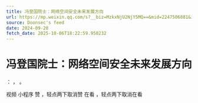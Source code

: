 ```yaml
---
title: 冯登国院士：网络空间安全未来发展方向
url: https://mp.weixin.qq.com/s?__biz=MzkxNjU2NjY5MQ==&mid=2247506881&idx=1&sn=86c1bcaf294f21a0b4319ef9ce1ba770
source: Doonsec's feed
date: 2024-09-28
fetch_date: 2025-10-06T18:22:59.950232
---
```


# 冯登国院士：网络空间安全未来发展方向

：
，
。

视频
小程序
赞
，轻点两下取消赞
在看
，轻点两下取消在看